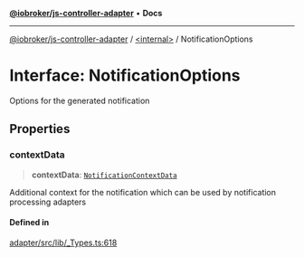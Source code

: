 [**@iobroker/js-controller-adapter**](../../README.md) • **Docs**

***

[@iobroker/js-controller-adapter](../../globals.md) / [\<internal\>](../README.md) / NotificationOptions

# Interface: NotificationOptions

Options for the generated notification

## Properties

### contextData

> **contextData**: [`NotificationContextData`](NotificationContextData.md)

Additional context for the notification which can be used by notification processing adapters

#### Defined in

[adapter/src/lib/\_Types.ts:618](https://github.com/ioBroker/ioBroker.js-controller/blob/dae94f706cc75e41fc7f1fe6bb283f8c8f9ede06/packages/adapter/src/lib/_Types.ts#L618)
